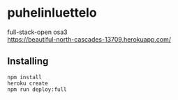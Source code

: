 # puhelinluettelo
full-stack-open osa3  
https://beautiful-north-cascades-13709.herokuapp.com/

## Installing
```
npm install
heroku create
npm run deploy:full
```
